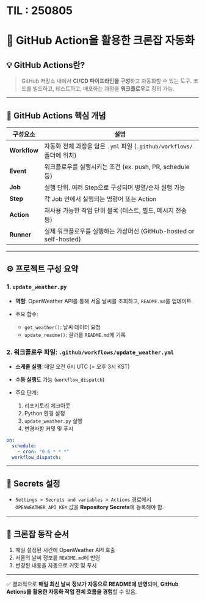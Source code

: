 # TIL : 250805

# 📌 GitHub Action을 활용한 크론잡 자동화

## 💡 GitHub Actions란?

> GitHub 저장소 내에서 **CI/CD 파이프라인을 구성**하고 자동화할 수 있는 도구.
> 코드를 빌드하고, 테스트하고, 배포하는 과정을 **워크플로우**로 정의 가능.

---

## 🔑 GitHub Actions 핵심 개념

| 구성요소         | 설명                                                    |
| ------------ | ----------------------------------------------------- |
| **Workflow** | 자동화 전체 과정을 담은 `.yml` 파일 (`.github/workflows/` 폴더에 위치) |
| **Event**    | 워크플로우를 실행시키는 조건 (ex. push, PR, schedule 등)            |
| **Job**      | 실행 단위. 여러 Step으로 구성되며 병렬/순차 실행 가능                     |
| **Step**     | 각 Job 안에서 실행되는 명령어 또는 Action                          |
| **Action**   | 재사용 가능한 작업 단위 블록 (테스트, 빌드, 메시지 전송 등)                  |
| **Runner**   | 실제 워크플로우를 실행하는 가상머신 (GitHub-hosted or self-hosted)    |

---

## ⚙️ 프로젝트 구성 요약

### 1. `update_weather.py`

* **역할**: OpenWeather API를 통해 서울 날씨를 조회하고, `README.md`를 업데이트
* 주요 함수:

  * `get_weather()`: 날씨 데이터 요청
  * `update_readme()`: 결과를 `README.md`에 기록

### 2. 워크플로우 파일: `.github/workflows/update_weather.yml`

* **스케줄 실행**: 매일 오전 6시 UTC (= 오후 3시 KST)
* **수동 실행**도 가능 (`workflow_dispatch`)
* 주요 단계:

  1. 리포지토리 체크아웃
  2. Python 환경 설정
  3. `update_weather.py` 실행
  4. 변경사항 커밋 및 푸시

```yaml
on:
  schedule:
    - cron: "0 6 * * *"
  workflow_dispatch:
```

---

## 🔐 Secrets 설정

* `Settings > Secrets and variables > Actions` 경로에서
  `OPENWEATHER_API_KEY` 값을 **Repository Secrets**에 등록해야 함.

---

## 🔁 크론잡 동작 순서

1. 매일 설정된 시간에 OpenWeather API 호출
2. 서울의 날씨 정보를 `README.md`에 반영
3. 변경된 내용을 자동으로 커밋 및 푸시

---

✅ 결과적으로 **매일 최신 날씨 정보가 자동으로 README에 반영**되며,
**GitHub Actions를 활용한 자동화 작업 전체 흐름을 경험**할 수 있음.

